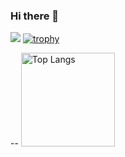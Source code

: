 ### Hi there 👋
![](https://github-profile-summary-cards.vercel.app/api/cards/profile-details?username=ShotaroNonaka&theme=2077)
[![trophy](https://github-profile-trophy.vercel.app/?username=ShotaroNonaka&theme=onedark)](https://github-profile-trophy.vercel.app/?username=ryo-ma&theme=tokyonight)

--
<img alt="Top Langs" height="150px" src="https://github-readme-stats.vercel.app/api/top-langs/username=ShotaroNonaka&layout=compact&count_private=true&show_icons=true&theme=tokyonight" />
<!--
**ShotaroNonaka/ShotaroNonaka** is a ✨ _special_ ✨ repository because its `README.md` (this file) appears on your GitHub profile.

Here are some ideas to get you started:

- 🔭 I’m currently working on ...
- 🌱 I’m currently learning ...
- 👯 I’m looking to collaborate on ...
- 🤔 I’m looking for help with ...
- 💬 Ask me about ...
- 📫 How to reach me: ...
- 😄 Pronouns: ...
- ⚡ Fun fact: ...
-->

